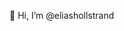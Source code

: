 👋 Hi, I’m @eliashollstrand

<!---
eliashollstrand/eliashollstrand is a ✨ special ✨ repository because its `README.md` (this file) appears on your GitHub profile.
You can click the Preview link to take a look at your changes.
--->
